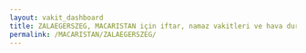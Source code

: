 ```yaml
---
layout: vakit_dashboard
title: ZALAEGERSZEG, MACARISTAN için iftar, namaz vakitleri ve hava durumu - ilçe/eyalet seç
permalink: /MACARISTAN/ZALAEGERSZEG/
---
```


<script type="text/javascript">
  var GLOBAL_COUNTRY = 'MACARISTAN';
  var GLOBAL_CITY = 'ZALAEGERSZEG';
  var GLOBAL_STATE = '';
  var lat = 72;
  var lon = 21;
</script>
